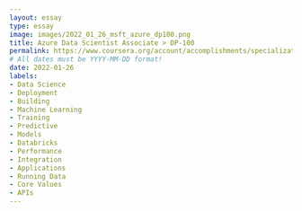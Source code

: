 ```yaml
---
layout: essay
type: essay
image: images/2022_01_26_msft_azure_dp100.png
title: Azure Data Scientist Associate > DP-100
permalink: https://www.coursera.org/account/accomplishments/specialization/D7CNG3C8UVPK
# All dates must be YYYY-MM-DD format!
date: 2022-01-26
labels:
- Data Science
- Deployment
- Building
- Machine Learning
- Training
- Predictive
- Models
- Databricks
- Performance
- Integration
- Applications
- Running Data
- Core Values
- APIs
---
```

